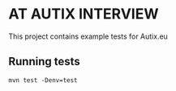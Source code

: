 # AT AUTIX INTERVIEW

This project contains example tests for Autix.eu

## Running tests

```shell
mvn test -Denv=test
```